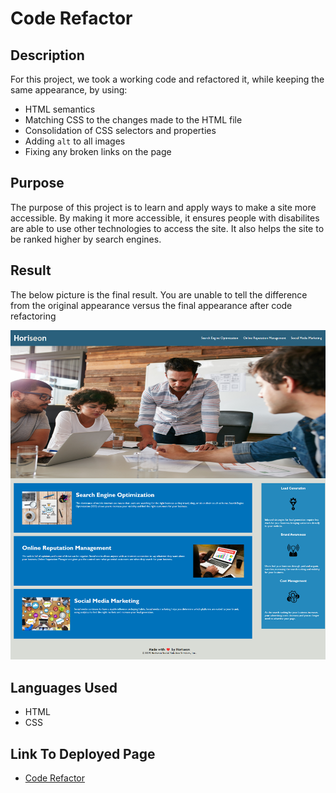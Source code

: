 # Code Refactor

## Description

For this project, we took a working code and refactored it, while keeping the same appearance, by using:

- HTML semantics
- Matching CSS to the changes made to the HTML file
- Consolidation of CSS selectors and properties
- Adding <code>alt</code> to all images
- Fixing any broken links on the page

## Purpose

The purpose of this project is to learn and apply ways to make a site more accessible. By making it more accessible, it ensures people with disabilites are able to use other technologies to access the site. It also helps the site to be ranked higher by search engines.

## Result

The below picture is the final result. You are unable to tell the difference from the original appearance versus the final appearance after code refactoring

![This is an image of the final appearance after code refactoring](/assets/images/james-y-wong.github.io_hw-1-code-refactor_.png)

## Languages Used

- HTML
- CSS

## Link To Deployed Page

- [Code Refactor](https://james-y-wong.github.io/hw-1-code-refactor/)
